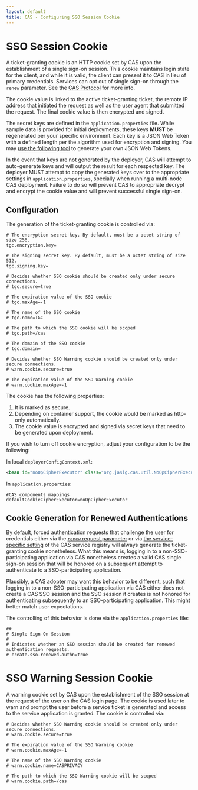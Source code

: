 ```yaml
---
layout: default
title: CAS - Configuring SSO Session Cookie
---
```


# SSO Session Cookie

A ticket-granting cookie is an HTTP cookie set by CAS upon the establishment of a single sign-on session. This cookie maintains login 
state for the client, and while it is valid, the client can present it to CAS in lieu of primary credentials. 
Services can opt out of single sign-on through the `renew` parameter. See the [CAS Protocol](../protocol/CAS-Protocol.html) for more info.

The cookie value is linked to the active ticket-granting ticket, the remote IP address that initiated the request
as well as the user agent that submitted the request. The final cookie value is then encrypted and signed.

The secret keys are defined in the `application.properties` file. While sample data is provided
for initial deployments, these keys **MUST** be regenerated per your specific environment. Each key
is a JSON Web Token with a defined length per the algorithm used for encryption and signing.
You may [use the following tool](https://github.com/mitreid-connect/json-web-key-generator)
to generate your own JSON Web Tokens.

In the event that keys are not generated by the deployer, CAS will attempt to auto-generate keys and will output
the result for each respected key. The deployer MUST attempt to copy the generated keys over to the appropriate
settings in `application.properties`, specially when running a multi-node CAS deployment. Failure to do so will prevent CAS
to appropriate decrypt and encrypt the cookie value and will prevent successful single sign-on.

## Configuration

The generation of the ticket-granting cookie is controlled via:

```properties
# The encryption secret key. By default, must be a octet string of size 256.
tgc.encryption.key=

# The signing secret key. By default, must be a octet string of size 512.
tgc.signing.key=

# Decides whether SSO cookie should be created only under secure connections.
# tgc.secure=true

# The expiration value of the SSO cookie
# tgc.maxAge=-1

# The name of the SSO cookie
# tgc.name=TGC

# The path to which the SSO cookie will be scoped
# tgc.path=/cas

# The domain of the SSO cookie
# tgc.domain=

# Decides whether SSO Warning cookie should be created only under secure connections.
# warn.cookie.secure=true

# The expiration value of the SSO Warning cookie
# warn.cookie.maxAge=-1
```

The cookie has the following properties:

1. It is marked as secure.
2. Depending on container support, the cookie would be marked as http-only automatically.
3. The cookie value is encrypted and signed via secret keys that need to be generated upon deployment.

If you wish to turn off cookie encryption, adjust your configuration to be the following:

In local `deployerConfigContext.xml`:

```xml
<bean id="noOpCipherExecutor" class="org.jasig.cas.util.NoOpCipherExecutor" />
```

In `application.properties`:

```properties
#CAS components mappings
defaultCookieCipherExecutor=noOpCipherExecutor
```

## Cookie Generation for Renewed Authentications

By default, forced authentication requests that challenge the user for credentials
either via the [`renew` request parameter](../protocol/CAS-Protocol.html)
or via [the service-specific setting](Service-Management.html) of
the CAS service registry will always generate the ticket-granting cookie
nonetheless. What this means is, logging in to a non-SSO-participating application
via CAS nonetheless creates a valid CAS single sign-on session that will be honored on a
subsequent attempt to authenticate to a SSO-participating application.

Plausibly, a CAS adopter may want this behavior to be different, such that logging in to a non-SSO-participating application
via CAS either does not create a CAS SSO session and the SSO session it creates is not honored for authenticating subsequently
to an SSO-participating application. This might better match user expectations.

The controlling of this behavior is done via the `application.properties` file:

```properties
##
# Single Sign-On Session
#
# Indicates whether an SSO session should be created for renewed authentication requests.
# create.sso.renewed.authn=true
```

# SSO Warning Session Cookie
A warning cookie set by CAS upon the establishment of the SSO session at the request of the user on the CAS login page. The cookie is used later to warn and prompt
the user before a service ticket is generated and access to the service application is granted.
The cookie is controlled via:

```properties
# Decides whether SSO Warning cookie should be created only under secure connections.
# warn.cookie.secure=true

# The expiration value of the SSO Warning cookie
# warn.cookie.maxAge=-1

# The name of the SSO Warning cookie
# warn.cookie.name=CASPRIVACY

# The path to which the SSO Warning cookie will be scoped
# warn.cookie.path=/cas
```
